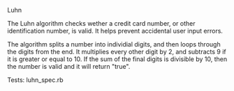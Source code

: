 Luhn

The Luhn algorithm checks wether a credit card number, or other identification number, is valid. It helps prevent accidental user input errors.

The algorithm splits a number into individial digits, and then loops through the digits from the end.  It multiplies every other digit by 2, and subtracts 9 if it is greater or equal to 10. If the sum of the final digits is divisible by 10, then the number is valid and it will return "true".

Tests: luhn_spec.rb
